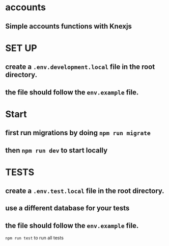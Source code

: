 # accounts
Simple accounts functions with Knexjs
--
# SET UP
create a `.env.development.local` file in the root directory.
-
the file should follow the `env.example` file.
--
# Start
first run migrations by doing `npm run migrate`
-
then `npm run dev` to start locally
--
# TESTS
create a `.env.test.local` file in the root directory.
-
use a different database for your tests
-
the file should follow the `env.example` file.
-
`npm run test` to run all tests

